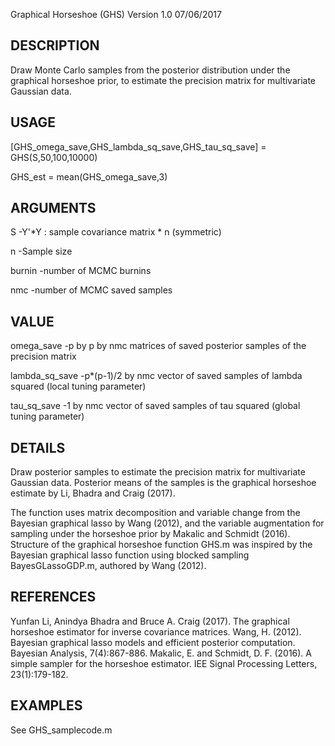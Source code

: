 
Graphical Horseshoe (GHS) Version 1.0 07/06/2017

DESCRIPTION
-----------
Draw Monte Carlo samples from the posterior distribution under the graphical horseshoe prior, to estimate the precision matrix for multivariate Gaussian data.

USAGE
-----
[GHS_omega_save,GHS_lambda_sq_save,GHS_tau_sq_save] = GHS(S,50,100,10000)

GHS_est = mean(GHS_omega_save,3)

ARGUMENTS
---------
S        -Y'*Y : sample covariance matrix * n (symmetric)

n        -Sample size

burnin   -number of MCMC burnins

nmc      -number of MCMC saved samples

VALUE
-----
omega_save       -p by p by nmc matrices of saved posterior samples of the precision matrix

lambda_sq_save   -p*(p-1)/2 by nmc vector of saved samples of lambda squared (local tuning parameter)

tau_sq_save      -1 by nmc vector of saved samples of tau squared (global tuning parameter)

DETAILS
-------
Draw posterior samples to estimate the precision matrix for multivariate Gaussian data. Posterior means of the samples is the graphical horseshoe estimate by Li, Bhadra and Craig (2017).

The function uses matrix decomposition and variable change from the Bayesian graphical lasso by Wang (2012), and the variable augmentation for sampling under the horseshoe prior by Makalic and Schmidt (2016). Structure of the graphical horseshoe function GHS.m was inspired by the Bayesian graphical lasso function using blocked sampling BayesGLassoGDP.m, authored by Wang (2012).

REFERENCES
----------
Yunfan Li, Anindya Bhadra and Bruce A. Craig (2017). The graphical horseshoe estimator for inverse covariance matrices.
Wang, H. (2012). Bayesian graphical lasso models and efficient posterior computation. Bayesian Analysis, 7(4):867-886.
Makalic, E. and Schmidt, D. F. (2016). A simple sampler for the horseshoe estimator. IEE Signal Processing Letters, 23(1):179-182.

EXAMPLES
--------
See GHS_samplecode.m
